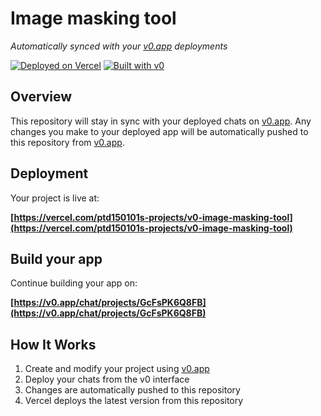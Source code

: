 # Image masking tool

*Automatically synced with your [v0.app](https://v0.app) deployments*

[![Deployed on Vercel](https://img.shields.io/badge/Deployed%20on-Vercel-black?style=for-the-badge&logo=vercel)](https://vercel.com/ptd150101s-projects/v0-image-masking-tool)
[![Built with v0](https://img.shields.io/badge/Built%20with-v0.app-black?style=for-the-badge)](https://v0.app/chat/projects/GcFsPK6Q8FB)

## Overview

This repository will stay in sync with your deployed chats on [v0.app](https://v0.app).
Any changes you make to your deployed app will be automatically pushed to this repository from [v0.app](https://v0.app).

## Deployment

Your project is live at:

**[https://vercel.com/ptd150101s-projects/v0-image-masking-tool](https://vercel.com/ptd150101s-projects/v0-image-masking-tool)**

## Build your app

Continue building your app on:

**[https://v0.app/chat/projects/GcFsPK6Q8FB](https://v0.app/chat/projects/GcFsPK6Q8FB)**

## How It Works

1. Create and modify your project using [v0.app](https://v0.app)
2. Deploy your chats from the v0 interface
3. Changes are automatically pushed to this repository
4. Vercel deploys the latest version from this repository